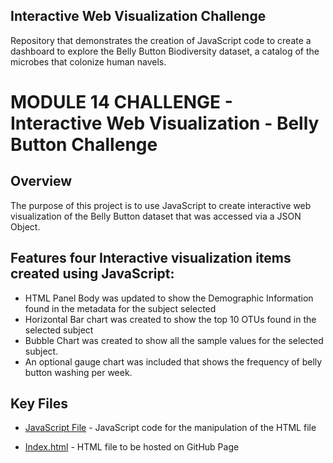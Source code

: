 ## Interactive Web Visualization Challenge
Repository that demonstrates the creation of JavaScript code to create a dashboard to explore the Belly Button Biodiversity dataset, a catalog of the microbes that colonize human navels.

# MODULE 14 CHALLENGE - Interactive Web Visualization - Belly Button Challenge

## Overview
The purpose of this project is to use JavaScript to create interactive web visualization of the Belly Button dataset that was accessed via a JSON Object.

## Features four Interactive visualization items created using JavaScript:
* HTML Panel Body was updated to show the Demographic Information found in the metadata for the subject selected
* Horizontal Bar chart was created to show the top 10 OTUs found in the selected subject
* Bubble Chart was created to show all the sample values for the selected subject.
* An optional gauge chart was included that shows the frequency of belly button washing per week.

## Key Files
* [JavaScript File](/static/js/app.js) - JavaScript code for the manipulation of the HTML file
  
* [Index.html](/index.html) - HTML file to be hosted on GitHub Page


